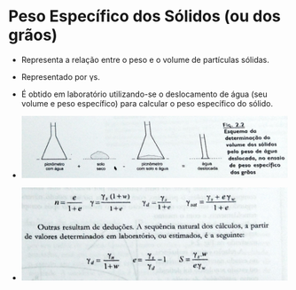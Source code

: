 # Peso Específico dos Sólidos (ou dos grãos)

 - Representa a relação entre o peso e o volume de partículas sólidas.
 - Representado por &gamma;s.
 - É obtido em laboratório utilizando-se o deslocamento de água (seu volume e peso específico) para calcular o peso específico do sólido.

 - ![Ensaio de volume de sólidos](img/ensaio_de_volume_de_solidos.png) 

 - ![Calculo dos Índices de Estado](img\calculo_dos_indices_de_estado.png)

